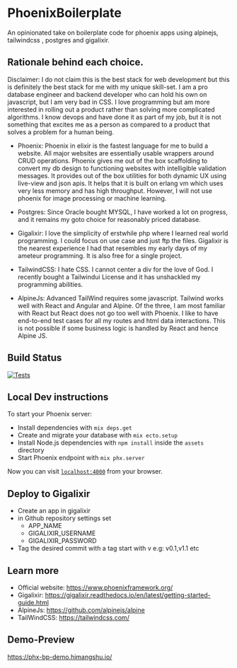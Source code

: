 # PhoenixBoilerplate
An opinionated take on boilerplate code for phoenix apps using alpinejs, tailwindcss , postgres and gigalixir. 

## Rationale behind each choice. 

Disclaimer: I do not claim this is the best stack for web development but this is definitely the best stack for me
with my unique skill-set. I am a pro database engineer and backend developer who can hold his own on javascript, but I am very
bad in CSS. I love programming but am more interested in rolling out a product rather than solving more complicated algorithms.
I know devops and have done it as part of my job, but it is not something that excites me as a person as compared to a product that 
solves a problem for a human being. 

* Phoenix: Phoenix in elixir is the fastest language for me to build a website. All major websites are essentially usable wrappers around CRUD
operations. Phoenix gives me out of the box scaffolding to convert my db design to functioning websites with intelligible validation messages.
It provides out of the box utilities for both dynamic UX using live-view and json apis. It helps that it is built on erlang vm which uses very less
memory and has high throughput. However, I will not use phoenix for image processing or machine learning. 

* Postgres: Since Oracle bought MYSQL, I have worked a lot on progress, and it remains my goto choice for reasonably priced database. 

* Gigalixir: I love the simplicity of erstwhile php where I learned real world programming. I could focus on use case and just ftp the files. 
Gigalixir is the nearest experience I had that resembles my early days of my ameteur programming. It is also free for a single project.

* TailwindCSS: I hate CSS. I cannot center a div for the love of God. I recently bought a Tailwindui License and it has unshackled my programming abilities.

* AlpineJs: Advanced TailWind requires some javascript. Tailwind works well with React and Angular and Alpine. Of the three, I am most familiar with React but
React does not go too well with Phoenix. I like to have end-to-end test cases for all my routes and html data interactions. This is not possible if some business
  logic is handled by React and hence Alpine JS.

## Build Status
[![Tests](https://github.com/himangshuj/phoenix-boilerplate/actions/workflows/test.yml/badge.svg?branch=main)](https://github.com/himangshuj/phoenix-boilerplate/actions/workflows/test.yml)

## Local Dev instructions 

To start your Phoenix server:

  * Install dependencies with `mix deps.get`
  * Create and migrate your database with `mix ecto.setup`
  * Install Node.js dependencies with `npm install` inside the `assets` directory
  * Start Phoenix endpoint with `mix phx.server`

Now you can visit [`localhost:4000`](http://localhost:4000) from your browser.

## Deploy to Gigalixir
* Create an app in gigalixir
* in Github repository settings set
    * APP_NAME
    * GIGALIXIR_USERNAME
    * GIGALIXIR_PASSWORD
* Tag the desired commit with a tag start with v e.g: v0.1,v1.1 etc  
    
## Learn more

  * Official website: https://www.phoenixframework.org/
  * Gigalixir: https://gigalixir.readthedocs.io/en/latest/getting-started-guide.html
  * AlpineJs: https://github.com/alpinejs/alpine
  * TailWindCSS: https://tailwindcss.com/

## Demo-Preview
https://phx-bp-demo.himangshu.io/
